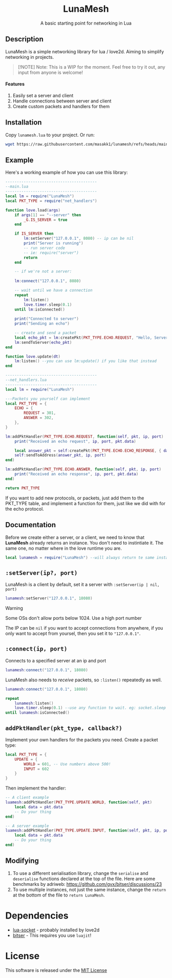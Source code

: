 <h1 align="center">LunaMesh</h1>
<p align="center">A basic starting point for networking in Lua</p>

## Description
LunaMesh is a simple networking library for lua / love2d. Aiming to simplify networking in projects.

> [!NOTE] Note:
> This is a WIP for the moment. Feel free to try it out, any input from anyone is welcome!

#### Features
1. Easily set a server and client
2. Handle connections between server and client
3. Create custom packets and handlers for them

## Installation
Copy `lunamesh.lua` to your project. Or run:
```bash
wget https://raw.githubusercontent.com/masakk1/lunamesh/refs/heads/main/lunamesh.lua
```

## Example
Here's a working example of how you can use this library:

```lua
----------------------------------------
--main.lua 
----------------------------------------
local lm = require("LunaMesh")
local PKT_TYPE = require("net_handlers")

function love.load(args)
    if args[1] == "--server" then
        _G.IS_SERVER = true
    end

    if IS_SERVER then
        lm:setServer("127.0.0.1", 8080) -- ip can be nil
        print("Server is running")
        -- run server code
        -- ie: require("server")
        return
    end

    -- if we're not a server:
    
    lm:connect("127.0.0.1", 8080)

    -- wait until we have a connection
    repeat
        lm:listen()
        love.timer.sleep(0.1)
    until lm:isConnected()
    
    print("Connected to server")
    print("Sending an echo")

    -- create and send a packet
    local echo_pkt = lm:createPkt(PKT_TYPE.ECHO.REQUEST, "Hello, Server!")
    lm:sendToServer(echo_pkt)
end

function love.update(dt)
    lm:listen() --you can use lm:update() if you like that instead
end

----------------------------------------
--net_handlers.lua
----------------------------------------
local lm = require("LunaMesh")

---Packets you yourself can implement
local PKT_TYPE = {
	ECHO = {
		REQUEST = 301,
		ANSWER = 302,
	},
}

lm:addPktHandler(PKT_TYPE.ECHO.REQUEST, function(self, pkt, ip, port)
	print("Received an echo request", ip, port, pkt.data)

	local answer_pkt = self:createPkt(PKT_TYPE.ECHO.ECHO_RESPONSE, { data = pkt.data })
	self:sendToAddress(answer_pkt, ip, port)
end)

lm:addPktHandler(PKT_TYPE.ECHO.ANSWER, function(self, pkt, ip, port)
	print("Received an echo response", ip, port, pkt.data)
end)

return PKT_TYPE
```

If you want to add new protocols, or packets, just add them to the PKT_TYPE table, and implement a function for them, just like we did with for the echo protocol.

## Documentation
Before we create either a server, or a client, we need to know that **LunaMesh** already returns an instance. You don't need to instintiate it. The same one, no matter where in the love runtime you are. 

```lua
local lunamesh = require("LunaMesh") --will always return te same instance everywhere
```

## `:setServer(ip?, port)`
LunaMesh is a client by default, set it a server with `:setServer(ip | nil, port)`
```lua
lunamesh:setServer("127.0.0.1", 18080)
```

> [!WARNING] 
> Some OSs don't allow ports below 1024. Use a high port number

The IP can be `nil` if you want to accept connections from anywhere, if you only want to accept from yoursel, then you set it to `"127.0.0.1"`.

## `:connect(ip, port)` 
Connects to a specified server at an ip and port
```lua
lunamesh:connect("127.0.0.1", 18080)
```

LunaMesh also needs to *receive* packets, so `:listen()` repeatedly as well.

```lua
lunamesh:connect("127.0.0.1", 18080)

repeat
    lunamesh:listen()
    love.timer.sleep(0.1) --use any function to wait. eg: socket.sleep
until lunamesh:isConnected()
```

## `addPktHandler(pkt_type, callback?)`
Implement your own handlers for the packets you need.
Create a packet type:
```lua
local PKT_TYPE = {
    UPDATE = {
        WORLD = 601, -- Use numbers above 500!
        INPUT = 602
    }
}
```
Then implement the handler:
```lua
-- A client example
luamesh:addPktHandler(PKT_TYPE.UPDATE.WORLD, function(self, pkt)
    local data = pkt.data
    -- Do your thing
end)

-- A server example
luamesh:addPktHandler(PKT_TYPE.UPDATE.INPUT, function(self, pkt, ip, port)
    local data = pkt.data
    -- Do your thing
end)
```

## Modifying

1. To use a different serialisation library, change the `serialise` and `deserialise` functions declared at the top of the file. Here are some benchmarks by adriweb: https://github.com/gvx/bitser/discussions/23
2. To use multiple instances, not just the same instance, change the `return` at the bottom of the file to `return LunaMesh`.

# Dependencies
- [lua-socket](https://lunarmodules.github.io/luasocket/) - probably installed by love2d
- [bitser](https://github.com/gvx/bitser) - This requires you use `luajit`!

# License
This software is released under the [MIT License](LICENSE)